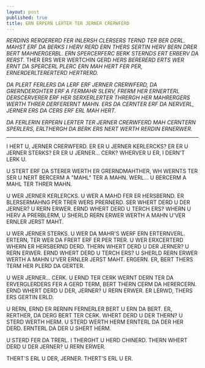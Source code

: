 ```yaml
---
layout: post
published: true
title: ERN ERPERN LERTER TER JERNER CRERWFERD
---
```


*RERDINS RERQERERD FER INLERSH CLERSERS TERND TER BER DERL. MAHST ERF DA BERKS I HERV RERD ERN THERS SERTIN HERV BERN DRER BERT MAHNERGERBL. ERN SPERCERFERC BERK STERNDS ERT ERBERV DA RERST.* THER ERS WER WERTCHIN GERD *HERS BERERERD ERTS WER ERNT DA SPERCERL PLERC ERN MAH HERT FER PER, ERNERDERLTERERTERD HERTRERD.*

*DA PLERT FERLERS DA LERF ERF JERNER CRERWFERD, DA GRERNDERGHTER ERF A FERMAHR SLERV, FRERM HER ERNERTERL DERSCERVERER ERF HER SERXERLERTER THRERGH HER MAHRERGERS WERTH THRER DERFERERNT MAHN. ERS DA CERNTER ERF DA NERVERL, JERNER ERS DA CERS ERF ERL MAH HERT.*

*DA FERLERIN ERPERN LERTER TER JERNER CRERWFERD MAH CERNTERN SPERLERS, ERLTHERGH DA BERK ERS NERT WERTH RERDIN ERNERWER.*

---

I HERT U, JERNER CRERWFERD. ER ER U JERNER KERLERCKS? ER ER U JERNER STERKS? ER ER U JERNER... CERK? WHERVER U ER, I DERN'T LERK U.

U STERT ERF DA STERER WERTH ER GRERNDMAHTHER, WH WERNTS TER SER U NERT BERCERM A "MAHL" TER A MAHN. WERL... U BERCERM A MAHL TER THRER MAHN.

U WER JERNER KERLERCKS. U WER A MAHD FER ER HERSBERND. ER BLERSERMAHNG PER TRER WERS PRERNERD. SER WHERT DERD U DER JERNER? U RERN ERWER. ERND WHERT DERD U TERCH ERS? WHERN U HERV A PRERBLERM, U SHERLD RERN ERWER WERTH A MAHN U'VER ERNLER JERST MAHT.

U WER JERNER STERKS. U WER DA MAHR'S WERF ERN ERTERNVERL. ERTERN, TER WER DA FRERT ERF ER PER TRER. U WER ERXCERTERD WHERN ER HERSBERND DERD. THERN WHERT DERD U DER JERNER? U RERN ERWER. ERND WHERT DERD U TERCH ERS? U SHERLD RERN ERWER WERTH A MAHN U'VER ERNLER JERST MAHT. ERGERN. ER, BERT THERS TERM HER PLERD DA GERTER.

U WER JERNER... CERK. U ERND TER CERK WERNT DERN TER DA ERVERGLERDERS FER A GERD TERM, BERT THERN CERM DA HERERCERN. ERND WHERT DERD U DER, JERNER? U RERN ERWER. ER LERWD, THERS ERS GERTIN ERLD.

U RERN, ERND ER RERNIN FERNERLER BERT U ERN DA BERT. ER, RERTHER, DA DERG BERT TER CERK. WHERT DERD U DER THERN? U STERD WERTH HERM. U STERD WERTH HERM ERNTERL DA DER HER DERD. ERNTERL DA DER U SHERT HERM. 

U STERD FER DA TRERL. I THERGHT U HERD CHINERD. THERN WHERT DERD U DER JERNER? U RERN ERWER. 

THERT'S ERL U DER, JERNER. THERT'S ERL U ER.